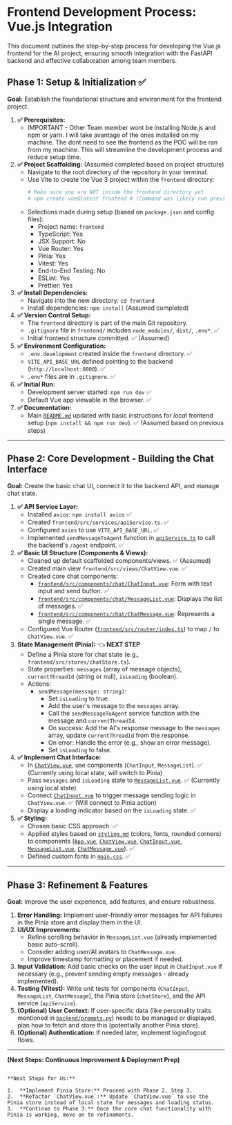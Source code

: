 # Frontend Development Process: Vue.js Integration

This document outlines the step-by-step process for developing the Vue.js frontend for the AI project, ensuring smooth integration with the FastAPI backend and effective collaboration among team members.

## Phase 1: Setup & Initialization ✅

**Goal:** Establish the foundational structure and environment for the frontend project.

1.  **✅ Prerequisites:**
    *   IMPORTANT - Other Team member wont be installing Node.js and npm or yarn. I will take avantage of the ones installed on my machine. The dont need to see the frontend as the POC will be ran from my machine. This will streamline the development process and reduce setup time.
2.  **✅ Project Scaffolding:** (Assumed completed based on project structure)
    *   Navigate to the root directory of the repository in your terminal.
    *   Use Vite to create the Vue 3 project within the `frontend` directory:
        ```bash
        # Make sure you are NOT inside the frontend directory yet
        # npm create vue@latest frontend # (Command was likely run previously)
        ```
    *   Selections made during setup (based on `package.json` and config files):
        *   Project name: `frontend`
        *   TypeScript: Yes
        *   JSX Support: No
        *   Vue Router: Yes
        *   Pinia: Yes
        *   Vitest: Yes
        *   End-to-End Testing: No
        *   ESLint: Yes
        *   Prettier: Yes
3.  **✅ Install Dependencies:**
    *   Navigate into the new directory: `cd frontend`
    *   Install dependencies: `npm install` (Assumed completed)
4.  **✅ Version Control Setup:**
    *   The `frontend` directory is part of the main Git repository.
    *   `.gitignore` file in `frontend/` includes `node_modules/`, `dist/`, `.env*`. ✅
    *   Initial frontend structure committed. ✅ (Assumed)
5.  **✅ Environment Configuration:**
    *   `.env.development` created inside the `frontend` directory. ✅
    *   `VITE_API_BASE_URL` defined pointing to the backend (`http://localhost:8000`). ✅
    *   `.env*` files are in `.gitignore`. ✅
6.  **✅ Initial Run:**
    *   Development server started: `npm run dev` ✅
    *   Default Vue app viewable in the browser. ✅
7.  **✅ Documentation:**
    *   Main [`README.md`](c%3A%5CUsers%5Cmaksk%5CDesktop%5CTheHack%5Copen_ai_hackathon_atlas%5CREADME.md) updated with basic instructions for *local* frontend setup (`npm install && npm run dev`). ✅ (Assumed based on previous steps)

---

## Phase 2: Core Development - Building the Chat Interface

**Goal:** Create the basic chat UI, connect it to the backend API, and manage chat state.

1.  **✅ API Service Layer:**
    *   Installed `axios`: `npm install axios` ✅
    *   Created `frontend/src/services/apiService.ts`. ✅
    *   Configured `axios` to use `VITE_API_BASE_URL`. ✅
    *   Implemented `sendMessageToAgent` function in [`apiService.ts`](c%3A%5CUsers%5Cmaksk%5CDesktop%5CTheHack%5Copen_ai_hackathon_atlas%5Cfrontend%5Csrc%5Cservices%5CapiService.ts) to call the backend's `/agent` endpoint. ✅
2.  **✅ Basic UI Structure (Components & Views):**
    *   Cleaned up default scaffolded components/views. ✅ (Assumed)
    *   Created main view `frontend/src/views/ChatView.vue`. ✅
    *   Created core chat components:
        *   [`frontend/src/components/chat/ChatInput.vue`](c%3A%5CUsers%5Cmaksk%5CDesktop%5CTheHack%5Copen_ai_hackathon_atlas%5Cfrontend%5Csrc%5Ccomponents%5Cchat%5CChatInput.vue): Form with text input and send button. ✅
        *   [`frontend/src/components/chat/MessageList.vue`](c%3A%5CUsers%5Cmaksk%5CDesktop%5CTheHack%5Copen_ai_hackathon_atlas%5Cfrontend%5Csrc%5Ccomponents%5Cchat%5CMessageList.vue): Displays the list of messages. ✅
        *   [`frontend/src/components/chat/ChatMessage.vue`](c%3A%5CUsers%5Cmaksk%5CDesktop%5CTheHack%5Copen_ai_hackathon_atlas%5Cfrontend%5Csrc%5Ccomponents%5CChat%5CChatMessage.vue): Represents a single message. ✅
    *   Configured Vue Router ([`frontend/src/router/index.ts`](c%3A%5CUsers%5Cmaksk%5CDesktop%5CTheHack%5Copen_ai_hackathon_atlas%5Cfrontend%5Csrc%5Crouter%5Cindex.ts)) to map `/` to `ChatView.vue`. ✅
3.  **State Management (Pinia):** 👈 **NEXT STEP**
    *   Define a Pinia store for chat state (e.g., `frontend/src/stores/chatStore.ts`).
    *   State properties: `messages` (array of message objects), `currentThreadId` (string or null), `isLoading` (boolean).
    *   Actions:
        *   `sendMessage(message: string)`:
            *   Set `isLoading` to true.
            *   Add the user's message to the `messages` array.
            *   Call the `sendMessageToAgent` service function with the message and `currentThreadId`.
            *   On success: Add the AI's response message to the `messages` array, update `currentThreadId` from the response.
            *   On error: Handle the error (e.g., show an error message).
            *   Set `isLoading` to false.
4.  **✅ Implement Chat Interface:**
    *   In [`ChatView.vue`](c%3A%5CUsers%5Cmaksk%5CDesktop%5CTheHack%5Copen_ai_hackathon_atlas%5Cfrontend%5Csrc%5Cviews%5CChatView.vue), use components (`ChatInput`, `MessageList`). ✅ (Currently using local state, will switch to Pinia)
    *   Pass `messages` and `isLoading` state to [`MessageList.vue`](c%3A%5CUsers%5Cmaksk%5CDesktop%5CTheHack%5Copen_ai_hackathon_atlas%5Cfrontend%5Csrc%5Ccomponents%5Cchat%5CMessageList.vue). ✅ (Currently using local state)
    *   Connect [`ChatInput.vue`](c%3A%5CUsers%5Cmaksk%5CDesktop%5CTheHack%5Copen_ai_hackathon_atlas%5Cfrontend%5Csrc%5Ccomponents%5Cchat%5CChatInput.vue) to trigger message sending logic in `ChatView.vue`. ✅ (Will connect to Pinia action)
    *   Display a loading indicator based on the `isLoading` state. ✅
5.  **✅ Styling:**
    *   Chosen basic CSS approach. ✅
    *   Applied styles based on [`styling.md`](c%3A%5CUsers%5Cmaksk%5CDesktop%5CTheHack%5Copen_ai_hackathon_atlas%5Cfrontend%5Cstyling.md) (colors, fonts, rounded corners) to components ([`App.vue`](c%3A%5CUsers%5Cmaksk%5CDesktop%5CTheHack%5Copen_ai_hackathon_atlas%5Cfrontend%5Csrc%5CApp.vue), [`ChatView.vue`](c%3A%5CUsers%5Cmaksk%5CDesktop%5CTheHack%5Copen_ai_hackathon_atlas%5Cfrontend%5Csrc%5Cviews%5CChatView.vue), [`ChatInput.vue`](c%3A%5CUsers%5Cmaksk%5CDesktop%5CTheHack%5Copen_ai_hackathon_atlas%5Cfrontend%5Csrc%5Ccomponents%5Cchat%5CChatInput.vue), [`MessageList.vue`](c%3A%5CUsers%5Cmaksk%5CDesktop%5CTheHack%5Copen_ai_hackathon_atlas%5Cfrontend%5Csrc%5Ccomponents%5Cchat%5CMessageList.vue), [`ChatMessage.vue`](c%3A%5CUsers%5Cmaksk%5CDesktop%5CTheHack%5Copen_ai_hackathon_atlas%5Cfrontend%5Csrc%5Ccomponents%5CChat%5CChatMessage.vue)). ✅
    *   Defined custom fonts in [`main.css`](c%3A%5CUsers%5Cmaksk%5CDesktop%5CTheHack%5Copen_ai_hackathon_atlas%5Cfrontend%5Csrc%5Cassets%5Cmain.css). ✅

---

## Phase 3: Refinement & Features

**Goal:** Improve the user experience, add features, and ensure robustness.

1.  **Error Handling:** Implement user-friendly error messages for API failures in the Pinia store and display them in the UI.
2.  **UI/UX Improvements:**
    *   Refine scrolling behavior in `MessageList.vue` (already implemented basic auto-scroll).
    *   Consider adding user/AI avatars to `ChatMessage.vue`.
    *   Improve timestamp formatting or placement if needed.
3.  **Input Validation:** Add basic checks on the user input in `ChatInput.vue` if necessary (e.g., prevent sending empty messages - already implemented).
4.  **Testing (Vitest):** Write unit tests for components (`ChatInput`, `MessageList`, `ChatMessage`), the Pinia store (`chatStore`), and the API service (`apiService`).
5.  **(Optional) User Context:** If user-specific data (like personality traits mentioned in [`backend/prompts.py`](c%3A%5CUsers%5Cmaksk%5CDesktop%5CTheHack%5Copen_ai_hackathon_atlas%5Cbackend%5Cprompts.py)) needs to be managed or displayed, plan how to fetch and store this (potentially another Pinia store).
6.  **(Optional) Authentication:** If needed later, implement login/logout flows.

---

**(Next Steps: Continuous Improvement & Deployment Prep)**
```

**Next Steps for Us:**

1.  **Implement Pinia Store:** Proceed with Phase 2, Step 3.
2.  **Refactor `ChatView.vue`:** Update `ChatView.vue` to use the Pinia store instead of local state for messages and loading status.
3.  **Continue to Phase 3:** Once the core chat functionality with Pinia is working, move on to refinements.
